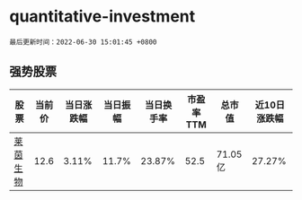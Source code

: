 # quantitative-investment

`最后更新时间：2022-06-30 15:01:45 +0800`

## 强势股票

|股票|当前价|当日涨跌幅|当日振幅|当日换手率|市盈率TTM|总市值|近10日涨跌幅|
|----|----|----|----|----|----|----|----|
|[莱茵生物](https://xueqiu.com/S/SZ002166)|12.6|3.11%|11.7%|23.87%|52.5|71.05亿|27.27%|
